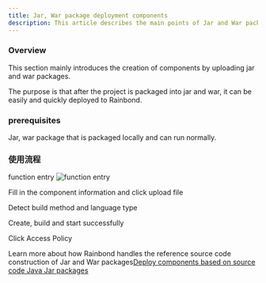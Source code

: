 ```yaml
---
title: Jar, War package deployment components
description: This article describes the main points of Jar and War package deployment components, which are suitable for developers and operation and maintenance personnel.
---
```


### Overview

This section mainly introduces the creation of components by uploading jar and war packages.

The purpose is that after the project is packaged into jar and war, it can be easily and quickly deployed to Rainbond.

### prerequisites

Jar, war package that is packaged locally and can run normally.

### 使用流程

function entry <img src="https://grstatic.oss-cn-shanghai.aliyuncs.com/docs/5.8/docs/use-manual/component-create/package-support/Pasted%20Graphic.png" title="function entry" />

Fill in the component information and click upload file

Detect build method and language type

Create, build and start successfully

Click Access Policy

Learn more about how Rainbond handles the reference source code construction of Jar and War packages[Deploy components based on source code Java Jar packages](/use-manual/component-create/language-support/java/java-jar.md)
